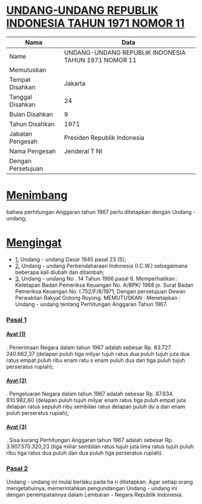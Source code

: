 # [UNDANG-UNDANG REPUBLIK INDONESIA TAHUN 1971 NOMOR 11](http://example.org/legal/document/uu/1971/11)

| Nama | Data |
| ------ | ----- |
|Name|UNDANG-UNDANG REPUBLIK INDONESIA TAHUN 1971 NOMOR 11|
|Memutuskan||
|Tempat Disahkan|Jakarta|
|Tanggal Disahkan|24|
|Bulan Disahkan|9|
|Tahun Disahkan|1971|
|Jabatan Pengesah|Presiden Republik Indonesia|
|Nama Pengesah|Jenderal T NI|
|Dengan Persetujuan||
# [Menimbang](http://example.org/legal/document/uu/1971/11/menimbang)
bahwa perhitungan Anggaran tahun 1967 perlu ditetapkan dengan Undang - undang;
# [Mengingat](http://example.org/legal/document/uu/1971/11/mengingat)

* [1.](http://example.org/legal/document/uu/1971/11/mengingat/point/0001) Undang - undang Dasar 1945 pasal 23 (5);
* [2.](http://example.org/legal/document/uu/1971/11/mengingat/point/0002) Undang - undang Perbendaharaan Indonesia (I.C.W.) sebagaimana beberapa kali diubah dan ditambah;
* [3.](http://example.org/legal/document/uu/1971/11/mengingat/point/0003) Undang - undang No . 14 Tahun 1966 pasal 6. Memperhatikan : Ketetapan Badan Pemeriksa Keuangan No. A/BPK/ 1968 jo. Surat Badan Pemeriksa Keuangan No. I.752/F/8/1971; Dengan persetujuan Dewan Perwakilan Rakyat Gotong Royong. MEMUTUSKAN : Menetapkan : Undang - undang tentang Perhitungan Anggaran Tahun 1967.

### [Pasal 1](http://example.org/legal/document/uu/1971/11/pasal/0001)

#### [Ayat (1)](http://example.org/legal/document/uu/1971/11/pasal/0001/version/19710924/ayat/0001)
. Penerimaan Negara dalam tahun 1967 adalah sebesar Rp. 83.727. 240.662,37 (delapan puluh tiga milyar tujuh ratus dua puluh tujuh juta dua ratus empat puluh ribu enam ratu s enam puluh dua dan tiga puluh tujuh perseratus rupiah);

#### [Ayat (2)](http://example.org/legal/document/uu/1971/11/pasal/0001/version/19710924/ayat/0002)
. Pengeluaran Negara dalam tahun 1967 adalah sebesar Rp. 87.634. 810.982,60 (delapan puluh tujuh milyar enam ratus tiga puluh empat juta delapan ratus sepuluh ribu sembilan ratus delapan puluh du a dan enam puluh perseratus rupiah);

#### [Ayat (3)](http://example.org/legal/document/uu/1971/11/pasal/0001/version/19710924/ayat/0003)
. Sisa kurang Perhitungan Anggaran tahun 1967 adalah sebesar Rp. 3.907.570.320,23 (tiga miliar sembilan ratus tujuh juta lima ratus tujuh puluh ribu tiga ratus dua puluh dan dua puluh tiga perseratus rupiah).


### [Pasal 2](http://example.org/legal/document/uu/1971/11/pasal/0002)
Undang - undang ini mulai berlaku pada ha ri ditetapkan. Agar setiap orang mengetahuinya, memerintahkan pengundangan Undang - undang ini dengan penempatannya dalam Lembaran - Negara Republik Indonesia.

